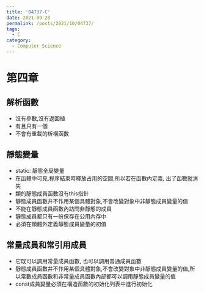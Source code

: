 ```yaml
---
title: '04737-C'
date: 2021-09-28
permalink: /posts/2021/10/04737/
tags:
  - C
category:
  - Computer Science
---
```




# 第四章

## 解析函數
- 沒有參數,沒有返回植
- 有且只有一個
- 不會有重載的析構函數


## 靜態變量
- static: 靜態全局變量
- 在函體中可見,程序結束時釋放占用的空間,所以若在函數內定義, 出了函數就消失
- 類的靜態成員函數沒有this指針
- 靜態成員函數井不作用某個具體對象,不會改變對象中非靜態成員變量的值
- 不能在靜態成員函數內訪問非靜態的成員
- 靜態成員都只有一份保存在公用內存中
- 必須在類體外定義靜態成員變量的初值


## 常量成員和常引用成員
- 它既可以調用常量成員函數, 也可以調用普通成員函數
- 靜態成員函數井不作用某個具體對象,不會改變對象中非靜態成員變量的值,所以常數成員函數和非常量成員函數內部都可以調用靜態成員變量的值
- const成員變量必須在構造函數的初始化列表中進行初始化
  